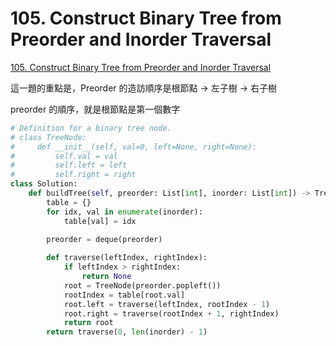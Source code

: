 # 105. Construct Binary Tree from Preorder and Inorder Traversal

[105. Construct Binary Tree from Preorder and Inorder Traversal](https://leetcode.com/problems/construct-binary-tree-from-preorder-and-inorder-traversal/)

這一題的重點是，Preorder 的造訪順序是根節點 -&gt;  左子樹 -&gt; 右子樹

preorder 的順序，就是根節點是第一個數字

```python
# Definition for a binary tree node.
# class TreeNode:
#     def __init__(self, val=0, left=None, right=None):
#         self.val = val
#         self.left = left
#         self.right = right
class Solution:
    def buildTree(self, preorder: List[int], inorder: List[int]) -> TreeNode:
        table = {}
        for idx, val in enumerate(inorder):
            table[val] = idx
        
        preorder = deque(preorder)

        def traverse(leftIndex, rightIndex):
            if leftIndex > rightIndex:
                return None
            root = TreeNode(preorder.popleft())
            rootIndex = table[root.val]
            root.left = traverse(leftIndex, rootIndex - 1)
            root.right = traverse(rootIndex + 1, rightIndex)
            return root
        return traverse(0, len(inorder) - 1)
```

